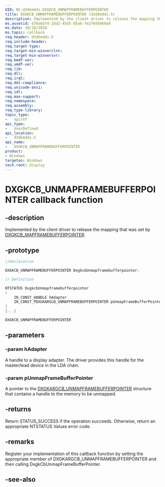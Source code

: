 ```yaml
---
UID: NC:d3dkmddi.DXGKCB_UNMAPFRAMEBUFFERPOINTER
title: DXGKCB_UNMAPFRAMEBUFFERPOINTER (d3dkmddi.h)
description: Implemented by the client driver to release the mapping that was set by DXGKCB_MAPFRAMEBUFFERPOINTER.
ms.assetid: d70a65f4-2dd2-45d5-85a6-fe2f695960a0
ms.date: 10/19/2018
ms.topic: callback
req.header: d3dkmddi.h
req.include-header:
req.target-type:
req.target-min-winverclnt:
req.target-min-winversvr:
req.kmdf-ver:
req.umdf-ver:
req.lib:
req.dll:
req.irql:
req.ddi-compliance:
req.unicode-ansi:
req.idl:
req.max-support:
req.namespace:
req.assembly:
req.type-library:
topic_type:
-	apiref
api_type:
-	UserDefined
api_location:
-	d3dkmddi.h
api_name:
-	DXGKCB_UNMAPFRAMEBUFFERPOINTER
product: 
- Windows
targetos: Windows
tech.root: display
---
```


# DXGKCB_UNMAPFRAMEBUFFERPOINTER callback function

## -description

Implemented by the client driver to release the mapping that was set by [DXGKCB_MAPFRAMEBUFFERPOINTER](nc-d3dkmddi-dxgkcb_mapframebufferpointer.md).

## -prototype

```cpp
//Declaration

DXGKCB_UNMAPFRAMEBUFFERPOINTER DxgkcbUnmapframebufferpointer;

// Definition

NTSTATUS DxgkcbUnmapframebufferpointer
(
	IN_CONST_HANDLE hAdapter
	IN_CONST_PDXGKARGCB_UNMAPFRAMEBUFFERPOINTER pUnmapFrameBufferPointer
)
{...}

DXGKCB_UNMAPFRAMEBUFFERPOINTER


```

## -parameters

### -param hAdapter

A handle to a display adapter. The driver provides this handle for the master/lead device in the LDA chain.

### -param pUnmapFrameBufferPointer

A pointer to the [DXGKARGCB_UNMAPFRAMEBUFFERPOINTER](ns-d3dkmddi-_dxgkargcb_unmapframebufferpointer.md) structure that contains a handle to the memory to be unmapped.



## -returns

Return STATUS_SUCCESS if the operation succeeds. Otherwise, return an appropriate NTSTATUS Values error code.

## -remarks

Register your implementation of this callback function by setting the appropriate member of DXGKARGCB_UNMAPFRAMEBUFFERPOINTER and then calling DxgkCbUnmapFrameBufferPointer.


## -see-also
